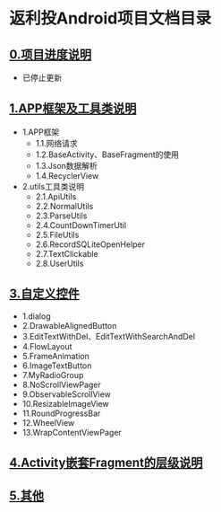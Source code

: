 # 返利投Android项目文档目录

## [0.项目进度说明](readmes/progress.md)
- 已停止更新

## [1.APP框架及工具类说明](readmes/app_framework.md)
- 1.APP框架
  - 1.1.网络请求
  - 1.2.BaseActivity、BaseFragment的使用
  - 1.3.Json数据解析
  - 1.4.RecyclerView
- 2.utils工具类说明
  - 2.1.ApiUtils
  - 2.2.NormalUtils
  - 2.3.ParseUtils
  - 2.4.CountDownTimerUtil
  - 2.5.FileUtils
  - 2.6.RecordSQLiteOpenHelper
  - 2.7.TextClickable
  - 2.8.UserUtils
  
## [3.自定义控件](readmes/ui.md)
- 1.dialog
- 2.DrawableAlignedButton
- 3.EditTextWithDel、EditTextWithSearchAndDel
- 4.FlowLayout
- 5.FrameAnimation
- 6.ImageTextButton
- 7.MyRadioGroup
- 8.NoScrollViewPager
- 9.ObservableScrollView
- 10.ResizableImageView
- 11.RoundProgressBar
- 12.WheelView
- 13.WrapContentViewPager

## [4.Activity嵌套Fragment的层级说明](readmes/fragment_in_activity.md)

## [5.其他](readmes/other.md)